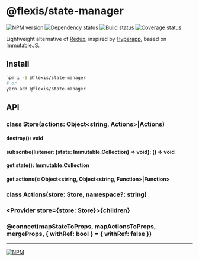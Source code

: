 # @flexis/state-manager

[![NPM version][npm]][npm-url]
[![Dependency status][deps]][deps-url]
[![Build status][build]][build-url]
[![Coverage status][coverage]][coverage-url]

[npm]: https://img.shields.io/npm/v/%40flexis/state-manager.svg
[npm-url]: https://npmjs.com/package/@flexis/state-manager

[deps]: https://david-dm.org/TrigenSoftware/flexis-state-manager.svg
[deps-url]: https://david-dm.org/TrigenSoftware/flexis-state-manager

[build]: http://img.shields.io/travis/TrigenSoftware/flexis-state-manager.svg
[build-url]: https://travis-ci.org/TrigenSoftware/flexis-state-manager

[coverage]: https://img.shields.io/coveralls/TrigenSoftware/flexis-state-manager.svg
[coverage-url]: https://coveralls.io/r/TrigenSoftware/flexis-state-manager

Lightweight alternative of [Redux](https://github.com/reactjs/redux), inspired by [Hyperapp](https://github.com/hyperapp/hyperapp), based on [ImmutableJS](https://github.com/facebook/immutable-js/).

## Install

```sh
npm i -S @flexis/state-manager
# or
yarn add @flexis/state-manager
```

## API

### class Store(actions: Object<string, Actions>|Actions)

#### destroy(): void

#### subscribe(listener: (state: Immutable.Collection) => void): () => void

#### get state(): Immutable.Collection

#### get actions(): Object<string, Object<string, Function>|Function>

### class Actions(store: Store, namespace?: string)

### <Provider store={store: Store}>{children}</Provder>

### @connect(mapStateToProps, mapActionsToProps, mergeProps, { withRef: bool } = { withRef: false })

---
[![NPM](https://nodei.co/npm/@flexis/state-manager.png?downloads=true&downloadRank=true&stars=true)](https://nodei.co/npm/@flexis/state-manager/)
